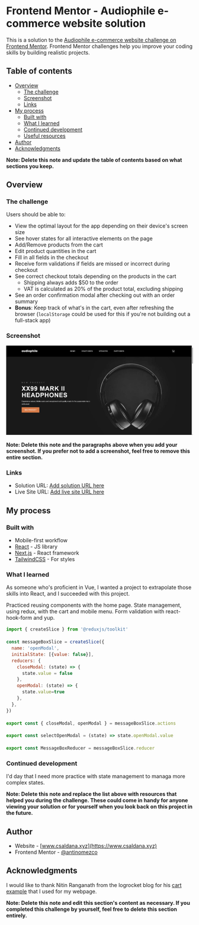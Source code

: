 # Frontend Mentor - Audiophile e-commerce website solution

This is a solution to the [Audiophile e-commerce website challenge on Frontend Mentor](https://www.frontendmentor.io/challenges/audiophile-ecommerce-website-C8cuSd_wx). Frontend Mentor challenges help you improve your coding skills by building realistic projects. 

## Table of contents

- [Overview](#overview)
  - [The challenge](#the-challenge)
  - [Screenshot](#screenshot)
  - [Links](#links)
- [My process](#my-process)
  - [Built with](#built-with)
  - [What I learned](#what-i-learned)
  - [Continued development](#continued-development)
  - [Useful resources](#useful-resources)
- [Author](#author)
- [Acknowledgments](#acknowledgments)

**Note: Delete this note and update the table of contents based on what sections you keep.**

## Overview

### The challenge

Users should be able to:

- View the optimal layout for the app depending on their device's screen size
- See hover states for all interactive elements on the page
- Add/Remove products from the cart
- Edit product quantities in the cart
- Fill in all fields in the checkout
- Receive form validations if fields are missed or incorrect during checkout
- See correct checkout totals depending on the products in the cart
  - Shipping always adds $50 to the order
  - VAT is calculated as 20% of the product total, excluding shipping
- See an order confirmation modal after checking out with an order summary
- **Bonus**: Keep track of what's in the cart, even after refreshing the browser (`localStorage` could be used for this if you're not building out a full-stack app)

### Screenshot

![](./ecommerce.png)

**Note: Delete this note and the paragraphs above when you add your screenshot. If you prefer not to add a screenshot, feel free to remove this entire section.**

### Links

- Solution URL: [Add solution URL here](https://www.frontendmentor.io/solutions/audiophile-ecommerce-website-using-nextjs-contentful-and-tailwindcss-rJylOvzN5)
- Live Site URL: [Add live site URL here](https://ecommerce-example-contentful.vercel.app/)

## My process

### Built with

- Mobile-first workflow
- [React](https://reactjs.org/) - JS library
- [Next.js](https://nextjs.org/) - React framework
- [TailwindCSS](https://tailwindcss.com) - For styles


### What I learned

As someone who's proficient in Vue, I wanted a project to extrapolate those skills into React, and I succeeded with this project. 

Practiced reusing components with the home page. State management, using redux, with the cart and mobile menu. Form validation with react-hook-form and yup.

```js (redux state)
import { createSlice } from '@reduxjs/toolkit'

const messageBoxSlice = createSlice({
  name: 'openModal',
  initialState: [{value: false}],
  reducers: {
    closeModal: (state) => {
      state.value = false
    },
    openModal: (state) => {
      state.value=true
    },
  },
})

export const { closeModal, openModal } = messageBoxSlice.actions

export const selectOpenModal = (state) => state.openModal.value

export const MessageBoxReducer = messageBoxSlice.reducer
```

### Continued development

I'd day that I need more practice with state management to managa more complex states.

**Note: Delete this note and replace the list above with resources that helped you during the challenge. These could come in handy for anyone viewing your solution or for yourself when you look back on this project in the future.**

## Author

- Website - [www.csaldana.xyz](https://www.csaldana.xyz)
- Frontend Mentor - [@antinomezco](https://www.frontendmentor.io/profile/antinomezco)

## Acknowledgments

I would like to thank Nitin Ranganath from the logrocket blog for his [cart example](https://blog.logrocket.com/building-a-next-js-shopping-cart-app/) that I used for my webpage.

**Note: Delete this note and edit this section's content as necessary. If you completed this challenge by yourself, feel free to delete this section entirely.**
